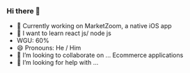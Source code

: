 ### Hi there 👋
- 🔭 Currently working on MarketZoom, a native iOS app
- 🌱 I want to learn react js/ node js
- WGU: 60%
- 😄 Pronouns: He / Him
- 👯 I’m looking to collaborate on ... Ecommerce applications
- 🤔 I’m looking for help with ...
<!--
**Sinceretear/Sinceretear** is a ✨ _special_ ✨ repository because its `README.md` (this file) appears on your GitHub profile.

Here are some ideas to get you started:


- 👯 I’m looking to collaborate on ...
- 🤔 I’m looking for help with ...
- 💬 Ask me about ...
- 📫 How to reach me: ...

- ⚡ Fun fact: ...
-->
